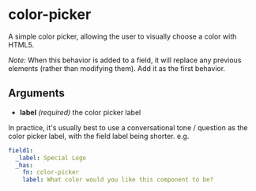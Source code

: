 # color-picker

A simple color picker, allowing the user to visually choose a color with HTML5.

_Note:_ When this behavior is added to a field, it will replace any previous elements (rather than modifying them). Add it as the first behavior.

## Arguments

* **label** _(required)_ the color picker label

In practice, it's usually best to use a conversational tone / question as the color picker label, with the field label being shorter. e.g.

```yaml
field1:
  _label: Special Logo
  _has:
    fn: color-picker
    label: What color would you like this component to be?
```
